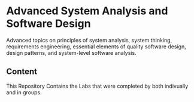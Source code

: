 # Advanced System Analysis and Software Design
Advanced topics on principles of system analysis, system thinking, requirements engineering, essential elements of quality software design, design patterns, and system-level software analysis.

## Content
This Repository Contains the Labs that were completed by both indivually and in groups.
